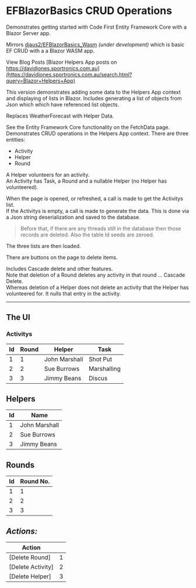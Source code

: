# EFBlazorBasics CRUD Operations
Demonstrates getting started with Code First Entity Framework Core with a Blazor Server app.

Mirrors [djaus2/EFBlazorBasics_Wasm](https://github.com/djaus2/EFBlazorBasics_Wasm) _(under development)_ which is basic EF CRUD with a a Blazor WASM app.

View Blog Posts [Blazor Helpers App posts on https://davidjones.sportronics.com.au](https://davidjones.sportronics.com.au/search.html?query=Blazor+Helpers+App)

This version demonstrates adding some data to the Helpers App context and displaying of lists in Blazor. 
Includes generating a list of objects from Json which which have referenced list objects.  

Replaces WeatherForecast with Helper Data.

See the Entity Framework Core functionality on the FetchData page.
Demonstrates CRUD operations in the Helpers App context.
There are three entities:  
- Activity
- Helper
- Round

A Helper volunteers for an activity.  
An Activity has Task, a Round and a nullable Helper (no Helper has volunteered).  

When the page is opened, or refreshed, a call is made to get the Activitys list.  
If the Activitys is empty, a call is made to generate the data.
This is done via a Json string deserialization and saved to the database.
> Before that, if there are any threads still in the database then those records are deleted.
Also the table Id seeds are zeroed.  

The three lists are then loaded.

There are buttons on the page to delete items.  

Includes Cascade delete and other features.  
Note that deletion of a Round deletes any activity in that round ... Cascade Delete.  
Whereas deletion of a Helper does not delete an activity that the Helper has volunteered for.
It nulls that entry in the activity.

<hr/>

## The UI

### Activitys

| **Id** | **Round** | **Helper**  | **Task** |
|--------|-----------|-------------|----------|
| 1      | 1         | John Marshall | Shot Put   |
| 2      | 2         | Sue Burrows | Marshalling   |
| 3      | 3         | Jimmy Beans | Discus   |

## Helpers

| **Id** | **Name**    |
|--------|-------------|
| 1      | John Marshall |
| 2      | Sue Burrows |
| 3      | Jimmy Beans |

## Rounds

| **Id** | **Round No.** |
|--------|---------------|
| 1      | 1             |
| 2      | 2             |
| 3      | 3             |

## _Actions:_

| **Action**    |   |
|-----------------|---|
| [Delete Round]    |  1 |
| [Delete Activity] | 2  |
|[Delete Helper]   | 3  |


